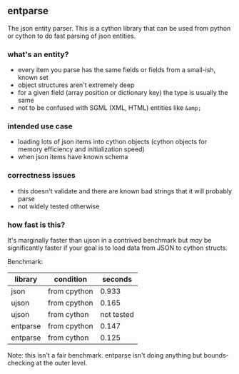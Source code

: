 ## entparse

The json entity parser. This is a cython library that can be used from python or cython to do fast parsing of json entities.

### what's an entity?

* every item you parse has the same fields or fields from a small-ish, known set
* object structures aren't extremely deep
* for a given field (array position or dictionary key) the type is usually the same
* not to be confused with SGML (XML, HTML) entities like `&amp;`

### intended use case

* loading lots of json items into cython objects (cython objects for memory efficiency and initialization speed)
* when json items have known schema

### correctness issues

* this doesn't validate and there are known bad strings that it will probably parse
* not widely tested otherwise

### how fast is this?

It's marginally faster than ujson in a contrived benchmark but *may* be significantly faster if your goal is to load data from JSON to cython structs.

Benchmark:

library | condition | seconds
---|---|---
json | from cpython | 0.933
ujson | from cpython | 0.165
ujson | from cython | not tested
entparse | from cpython | 0.147
entparse | from cython | 0.125

Note: this isn't a fair benchmark. entparse isn't doing anything but bounds-checking at the outer level.
